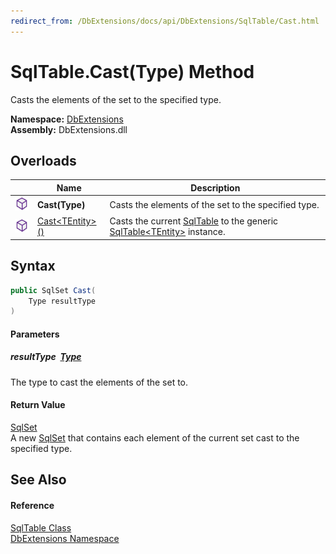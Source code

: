 ```yaml
---
redirect_from: /DbExtensions/docs/api/DbExtensions/SqlTable/Cast.html
---
```


SqlTable.Cast(Type) Method
==========================
Casts the elements of the set to the specified type.
  
**Namespace:** [DbExtensions][1]  
**Assembly:** DbExtensions.dll

Overloads
---------

|                  | Name                    | Description                                                                        |
| ---------------- | ----------------------- | ---------------------------------------------------------------------------------- |
| ![Public method] | **Cast(Type)**          | Casts the elements of the set to the specified type.                               |
| ![Public method] | [Cast&lt;TEntity>()][2] | Casts the current [SqlTable][3] to the generic [SqlTable&lt;TEntity>][4] instance. |


Syntax
------

```csharp
public SqlSet Cast(
	Type resultType
)
```

#### Parameters

##### *resultType*  [Type][5]
The type to cast the elements of the set to.

#### Return Value
[SqlSet][6]  
A new [SqlSet][6] that contains each element of the current set cast to the specified type.

See Also
--------

#### Reference
[SqlTable Class][3]  
[DbExtensions Namespace][1]  

[1]: ../README.md
[2]: Cast__1.md
[3]: README.md
[4]: ../SqlTable_1/README.md
[5]: https://learn.microsoft.com/dotnet/api/system.type
[6]: ../SqlSet/README.md
[Public method]: ../../icons/pubmethod.svg "Public method"